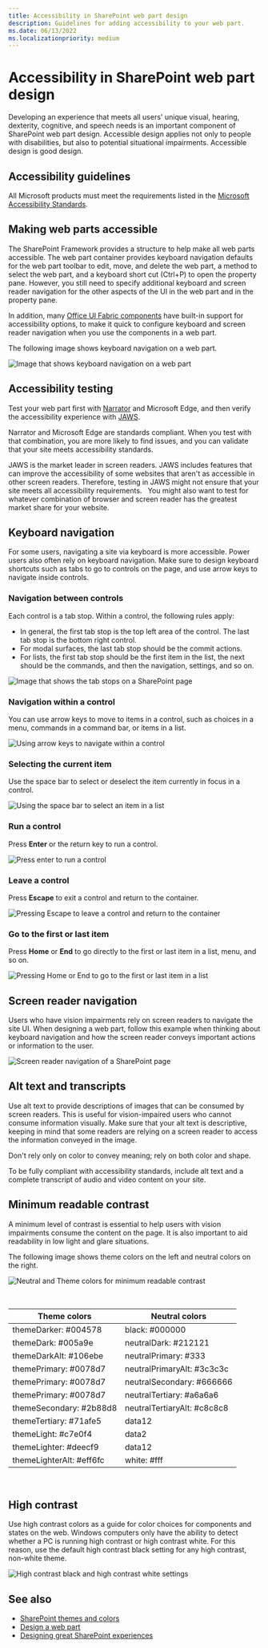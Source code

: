 ```yaml
---
title: Accessibility in SharePoint web part design
description: Guidelines for adding accessibility to your web part.
ms.date: 06/13/2022
ms.localizationpriority: medium
---
```


# Accessibility in SharePoint web part design

Developing an experience that meets all users' unique visual, hearing, dexterity, cognitive, and speech needs is an important component of SharePoint web part design. Accessible design applies not only to people with disabilities, but also to potential situational impairments. Accessible design is good design.

## Accessibility guidelines

All Microsoft products must meet the requirements listed in the [Microsoft Accessibility Standards](https://www.microsoft.com/accessibility).

## Making web parts accessible

The SharePoint Framework provides a structure to help make all web parts accessible. The web part container provides keyboard navigation defaults for the web part toolbar to edit, move, and delete the web part, a method to select the web part, and a keyboard short cut (Ctrl+P) to open the property pane. However, you still need to specify additional keyboard and screen reader navigation for the other aspects of the UI in the web part and in the property pane. 

In addition, many [Office UI Fabric components](https://developer.microsoft.com/fabric#/components) have built-in support for accessibility options, to make it quick to configure keyboard and screen reader navigation when you use the components in a web part.

The following image shows keyboard  navigation on a web part.

![Image that shows keyboard navigation on a web part](../images/accessibility-illustration-01.png)

## Accessibility testing

Test your web part first with [Narrator](https://support.microsoft.com/help/22798/windows-10-narrator-get-started) and Microsoft Edge, and then verify the accessibility experience with [JAWS](http://www.freedomscientific.com/Products/Blindness/JAWS).

Narrator and Microsoft Edge are standards compliant. When you test with that combination, you are more likely to find issues, and you can validate that your site meets accessibility standards. 

JAWS is the market leader in screen readers. JAWS includes features that can improve the accessibility of some websites that aren't as accessible in other screen readers. Therefore, testing in JAWS might not ensure that your site meets all accessibility requirements. 
 
You might also want to test for whatever combination of browser and screen reader has the greatest market share for your website.

## Keyboard navigation

For some users, navigating a site via keyboard is more accessible. Power users also often rely on keyboard navigation. Make sure to design keyboard shortcuts such as tabs to go to controls on the page, and use arrow keys to navigate inside controls.

### Navigation between controls

Each control is a tab stop. Within a control, the following rules apply:

- In general, the first tab stop is the top left area of the control. The last tab stop is the bottom right control.
- For modal surfaces, the last tab stop should be the commit actions.
- For lists, the first tab stop should be the first item in the list, the next should be the commands, and then the navigation, settings, and so on.

<!-- We should make sure the content in the accessibility topic is accessibible. ;) Please describe the information that the image conveys; something like this (also consider making the image an actual screen shot, that might be more clear):

In the following image:
The first tab is the list item.
The second tab is the command.
The third tab is the navigation.
-->
![Image that shows the tab stops on a SharePoint page](../images/accessibility-illustration-04.png)

### Navigation within a control

You can use arrow keys to move to items in a control, such as choices in a menu, commands in a command bar, or items in a list.

![Using arrow keys to navigate within a control](../images/accessibility-illustration-05.png)

### Selecting the current item

Use the space bar to select or deselect the item currently in focus in a control.

![Using the space bar to select an item in a list](../images/accessibility-illustration-06.png)

### Run a control

Press **Enter** or the return key to run a control.

![Press enter to run a control](../images/accessibility-illustration-07.png)

### Leave a control

Press **Escape** to exit a control and return to the container.

![Pressing Escape to leave a control and return to the container](../images/accessibility-illustration-08.png)

### Go to the first or last item

Press **Home** or **End** to go directly to the first or last item in a list, menu, and so on.

![Pressing Home or End to go to the first or last item in a list](../images/accessibility-illustration-09.png)

## Screen reader navigation

Users who have vision impairments rely on screen readers to navigate the site UI. When designing a web part, follow this example when thinking about keyboard navigation and how the screen reader conveys important actions or information to the user.

![Screen reader navigation of a SharePoint page](../images/accessibility-illustration-10.png)

## Alt text and transcripts

Use alt text to provide descriptions of images that can be consumed by screen readers. This is useful for vision-impaired users who cannot consume information visually. Make sure that your alt text is descriptive, keeping in mind that some readers are relying on a screen reader to access the information conveyed in the image. 

Don't rely only on color to convey meaning; rely on both color and shape.

To be fully compliant with accessibility standards, include alt text and a complete transcript of audio and video content on your site.

## Minimum readable contrast

A minimum level of contrast is essential to help users with vision impairments consume the content on the page. It is also important to aid readability in low light and glare situations. 

The following image shows theme colors on the left and neutral colors on the right. 

![Neutral and Theme colors for minimum readable contrast](../images/themes-colors-blue-neutral-theme-2.png)

<!--I replaced this image because it doesn't even make sense; the text to the right of each box does not match what's in the box, and none are labeled "theme." 
![Neutral and Theme colors for minimum readable contrast](../images/accessibility-illustration-12.png)-->

<br/>

|Theme colors|Neutral colors|
| --- | --- |
|themeDarker: #004578|black: #000000|
|themeDark: #005a9e|neutralDark: #212121|
|themeDarkAlt: #106ebe|neutralPrimary: #333|
|themePrimary: #0078d7|neutralPrimaryAlt: #3c3c3c|
|themePrimary: #0078d7|neutralSecondary: #666666|
|themePrimary: #0078d7|neutralTertiary: #a6a6a6|
|themeSecondary: #2b88d8|neutralTertiaryAlt: #c8c8c8|
|themeTertiary: #71afe5|data12|
|themeLight: #c7e0f4|data2|
|themeLighter: #deecf9|data12|
|themeLighterAlt: #eff6fc|white: #fff|


<br/>

## High contrast

Use high contrast colors as a guide for color choices for components and states on the web. Windows computers only have the ability to detect whether a PC is running high contrast or high contrast white. For this reason, use the default high contrast black setting for any high contrast, non-white theme.

![High contrast black and high contrast white settings](../images/accessibility-illustration-14.png)


## See also

- [SharePoint themes and colors](themes-colors.md)
- [Design a web part](design-a-web-part.md)
- [Designing great SharePoint experiences](design-guidance-overview.md)




